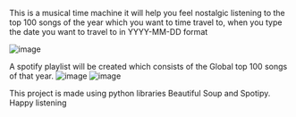 This is a musical time machine it will help you feel nostalgic listening to the top 100 songs of the year which you want to time travel to, when you type the date you want to travel to in YYYY-MM-DD format

![image](https://user-images.githubusercontent.com/116056995/211182948-8a9f9fd5-faa4-457b-8ebf-38d72024e35b.png)
 
 
 A spotify playlist will be created which consists of the Global top 100 songs of that year.
 ![image](https://user-images.githubusercontent.com/116056995/211183015-c5395519-1f13-4460-b52d-167db7cff400.png)
![image](https://user-images.githubusercontent.com/116056995/211183055-151ea19d-6fa6-4692-aac8-04a59003ac22.png)


This project is made using python libraries Beautiful Soup and Spotipy.
Happy listening

